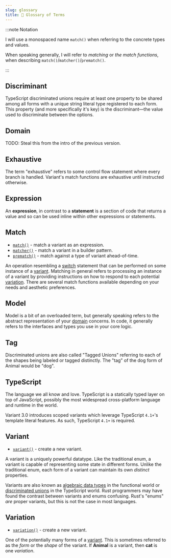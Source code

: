 ```yaml
---
slug: glossary
title: 📑 Glossary of Terms
---
```



:::note Notation

I will use a monospaced name `match()` when referring to the concrete types and values.

When speaking generally, I will refer to *matching* or *the match functions*, when describing `match()`/`matcher()`/`prematch()`.

:::

## Discriminant

TypeScript discriminated unions require at least one property to be shared among all forms with a unique string literal type registered to each form. This property (and more specifically it's key) is the discriminant—the value used to discriminate between the options.

## Domain

TODO: Steal this from the intro of the previous version.

## Exhaustive

The term "exhaustive" refers to some control flow statement where every branch is handled. Variant's match functions are exhaustive until instructed otherwise.

## Expression

An **expression**, in contrast to a **statement** is a section of code that returns a value and so can be used inline within other expressions or statements. 

## Match
 - [`match()`](api#match) - match a variant as an expression.
 - [`matcher()`](api#matcher) - match a variant in a builder pattern.
 - [`prematch()`](api#prematch) - match against a type of variant ahead-of-time.

An operation resembling a [switch](https://developer.mozilla.org/en-US/docs/Web/JavaScript/Reference/Statements/switch) statement that can be performed on some instance of a [variant](#variant). Matching in general refers to processing an instance of a variant by providing instructions on how to respond to each potential [variation](#variation). There are several match functions available depending on your needs and aesthetic preferences.

## Model

Model is a bit of an overloaded term, but generally speaking refers to the abstract representation of your [domain](#domain) concerns. In code, it generally refers to the interfaces and types you use in your core logic.

## Tag

Discriminated unions are also called "Tagged Unions" referring to each of the shapes being labeled or tagged distinctly. The "tag" of the dog form of Animal would be "dog". 

## TypeScript

The language we all know and love. TypeScript is a statically typed layer on top of JavaScript, possibly the most widespread cross-platform language and runtime in the world.

Variant 3.0 introduces scoped variants which leverage TypeScript `4.1+`'s template literal features. As such, TypeScript `4.1+` is required. 

## Variant

 - [`variant()`](api#variant) - create a new variant.

A variant is a uniquely powerful datatype. Like the traditional enum, a variant is capable of representing some state in different forms. Unlike the traditional enum, each form of a variant can maintain its own *distinct* properties.

Variants are also known as [algebraic data types](https://www.cs.cornell.edu/courses/cs3110/2019sp/textbook/data/algebraic_data_types.html) in the functional world or [discriminated unions](https://basarat.gitbook.io/typescript/type-system/discriminated-unions) in the TypeScript world. Rust programmers may have found the contrast between variants and enums confusing. Rust's "enums" *are* proper variants, but this is not the case in most languages.

## Variation

 - [`variation()`](api#variation) - create a new variant.

One of the potentially many forms of a [variant](#variant). This is sometimes referred to as the *form* or the *shape* of the variant. If **Animal** is a variant, then **cat** is one *variation*.